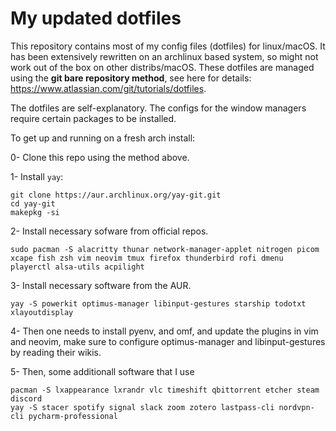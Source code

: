 # My updated dotfiles

This repository contains most of my config files (dotfiles) for linux/macOS. It has been extensively rewritten on an archlinux based system, so might not work out of the box on other distribs/macOS.
These dotfiles are managed using the **git bare repository method**, see here for details: https://www.atlassian.com/git/tutorials/dotfiles.

The dotfiles are self-explanatory. The configs for the window managers require certain packages to be installed.

To get up and running on a fresh arch install:

0- Clone this repo using the method above.

1- Install `yay`:
```
git clone https://aur.archlinux.org/yay-git.git
cd yay-git
makepkg -si
```

2- Install necessary sofware from official repos.
```
sudo pacman -S alacritty thunar network-manager-applet nitrogen picom xcape fish zsh vim neovim tmux firefox thunderbird rofi dmenu playerctl alsa-utils acpilight
```

3- Install necessary software from the AUR.
```
yay -S powerkit optimus-manager libinput-gestures starship todotxt xlayoutdisplay
```

4- Then one needs to install pyenv, and omf, and update the plugins in vim and neovim, make sure to configure optimus-manager and libinput-gestures by reading their wikis.

5- Then, some additionall software that I use
```
pacman -S lxappearance lxrandr vlc timeshift qbittorrent etcher steam discord
yay -S stacer spotify signal slack zoom zotero lastpass-cli nordvpn-cli pycharm-professional
```
